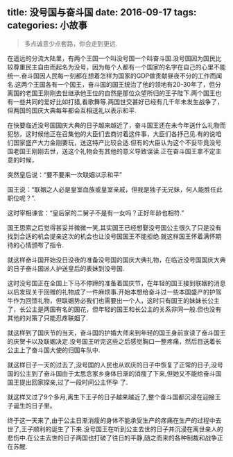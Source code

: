 title: 没号国与奋斗国
date: 2016-09-17
tags: 
categories: 小故事
---

> 多点诚意少点套路，你会走到更远.

在遥远的分流大陆里，有两个王国一个叫没号国一个叫奋斗国.没号国因为国民比较尊重民主自由而起名为没号，因为每个人都有一个国家的名字在自己的心里不能统一.奋斗国因人民每一刻都在想着怎样为国家的GDP做贡献昼夜不分的工作而闻名.这两个王国各有一个国王，奋斗国的国王统治了他的领地有20-30年了，但分离国的老国王刚刚去世继承他王位的自然是那位众望所归的王子陛下.两个国王也有一些共同的爱好比如打猎,看歌舞等.两国世交甚好已经有几千年未发生战争了，但两国的国庆大典每年都会互相送礼以表示和平.

在快要临近没号国国庆大典的日子越来越近了，奋斗国王还在未今年送什么礼物而犯愁，这时候他正在召集他的大臣们去商讨着这件事，大臣们各抒己见.有的说咱们国家盛产大力金刚要玩，送这特产比较合适.但有的大臣认为这个不妥毕竟没号国老国王刚刚去世，送这个礼物会有其他的意义导致误读.正在奋斗国王拿不定主意的时候，

突然皇后说：“要不要来一次联姻以示和平”

国王说：“联姻之人必是皇室血族或皇室亲戚，但我是独子无兄妹，何人能胜任此职位呢？”.

这时宰相谏言：“皇后家的二舅子不是有一女吗？正好年龄也相符.”

国王思索之后觉得甚妥并微微一笑,其实国王已经想娶没号国公主很久了只是没有找到合适的机会提亲这次的机会也让没号国国王不能拒绝.就这样国王怀着满怀期待的心情颁布了指令.

就这样奋斗国开始没日没夜的准备没号国的国庆大典礼物，在临近没号国国庆大典的日子奋斗国派人护送皇后的表妹到没号国.

这时没号国正在全国上下马不停蹄的准备着国庆节，在年轻的国王接到联姻的消息以后发现关于回赠的礼物成了一件麻烦事.开始本想给奋斗过一些本国盛产的护驾牛作为回馈礼物，但联姻势必我们也需要出一个人，这时只有国王的妹妹长公主了，长公主是两国有名的国花，但年轻的国王和长公主的关系非同一般.但也没有其他的对策了只能忍疼联姻了.

就这样到了国庆节的当天，奋斗国的护婚大师来到年轻的国王身前宣读了奋斗国王的庆贺卡以及联姻决定.没号国王听完这些之后感觉胸口一整疼痛，然后目送着长公主上了奋斗国大使的归国车队中.

就这样日子一天的过去了,没号国的人民也从欢庆的日子中恢复了正常的日子,没号国的公主到了奋斗国由于太思念家乡身体日渐的消瘦了下来,但她又不能给奋斗国国王提出回家探亲,过了一段时间公主怀孕 了.

就这样又过了9个多月,离生下王子的日子越来越近了,整个奋斗国都沉浸在迎接王子诞生的日子里。

终于这一天来了,由于公主日渐消瘦的身体不能承受生产的疼痛在生产的过程中去世了,王子顺利的诞生了下来.没号国王在听到公主去世的日子并沉浸在离世亲人的悲伤中.在公主去世的日子两国也打破了往日的平静,随之而来的各种制裁和战争正在苏醒.
